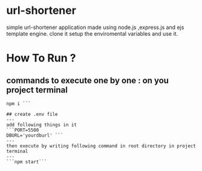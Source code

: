 # url-shortener
simple url-shortener application made using node.js ,express.js and ejs template engine. clone it setup the enviromental variables and use it.

# How To Run ?
## commands to execute one by one : on you project terminal 
```git clone <originlink> 
npm i ```

## create .env file
---
add following things in it 
```PORT=5500 
DBURL='yourdburl' ```
---
then execute by writing following command in root directory in project terminal
---
```npm start```


